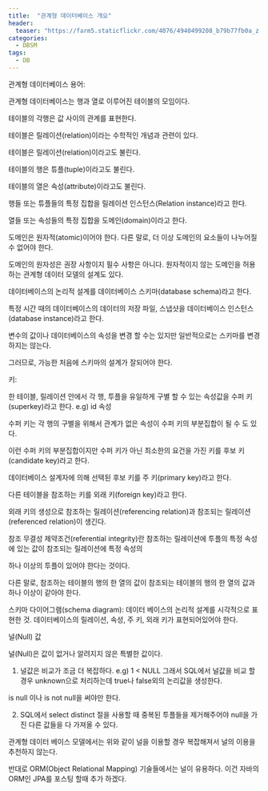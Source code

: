```yaml
---
title:  "관계형 데이터베이스 개요"
header:
  teaser: "https://farm5.staticflickr.com/4076/4940499208_b79b77fb0a_z.jpg"
categories: 
  - DBSM
tags:
  - DB
---
```


관계형 데이터베이스 용어:

관계형 데이터베이스는 행과 열로 이루어진 테이블의 모임이다.

테이블의 각행은 값 사이의 관계를 표현한다.

테이블은 릴레이션(relation)이라는 수학적인 개념과 관련이 있다.

테이블은 릴레이션(relation)이라고도 불린다.

테이블의 행은 튜플(tuple)이라고도 불린다.

테이블의 열은 속성(attribute)이라고도 불린다.

행들 또는 튜플들의 특정 집합을 릴레이션 인스턴스(Relation instance)라고 한다.

열들 또는 속성들의 특정 집합을 도메인(domain)이라고 한다.

도메인은 원자적(atomic)이어야 한다. 다른 말로, 더 이상 도메인의 요소들이 나누어질 수 없어야 한다.

도메인의 원자성은 권장 사항이지 필수 사항은 아니다. 원자적이지 않는 도메인을 허용하는 관계형 데이터 모델의 설계도 있다.

데이터베이스의 논리적 설계를 데이터베이스 스키마(database schema)라고 한다.

특정 시간 때의 데이터베이스의 데이터의 저장 파일, 스냅샷을 데이터베이스 인스턴스(database instance)라고 한다.

변수의 값이나 데이터베이스의 속성을 변경 할 수는 있지만 일반적으로는 스키마를 변경하지는 않는다.

그러므로, 가능한 처음에 스키마의 설계가 잘되어야 한다.

키:

한 테이블, 릴레이션 안에서 각 행, 투플을 유일하게 구별 할 수 있는 속성값을 수퍼 키(superkey)라고 한다. e.g) id 속성

수퍼 키는 각 행의 구별을 위해서 관계가 없은 속성이 수퍼 키의 부분집합이 될 수 도 있다.

이런 수퍼 키의 부분집합이지만 수퍼 키가 아닌 최소한의 요건을 가진 키를 후보 키(candidate key)라고 한다.

데이터베이스 설계자에 의해 선택된 후보 키를 주 키(primary key)라고 한다.

다른 테이블을 참조하는 키를 외래 키(foreign key)라고 한다.

외래 키의 생성으로 참조하는 릴레이션(referencing relation)과 참조되는 릴레이션(referenced relation)이 생긴다.

참조 무결성 제약조건(referential integrity)란 참조하는 릴레이션에 투플의 특정 속성에 있는 값이 참조되는 릴레이션에 특정 속성의

하나 이상의 투플이 있어야 한다는 것이다.

다른 말로, 참조하는 테이블의 행의 한 열의 값이 참조되는 테이블의 행의 한 열의 값과 하나 이상이 같아야 한다.



스키마 다이어그램(schema diagram): 데이터 베이스의 논리적 설계를 시각적으로 표현한 것. 데이터베이스의 릴레이션, 속성, 주 키, 외래 키가 표현되어있어야 한다.





널(Null) 값

널(Null)은 값이 없거나 알려지지 않은 특별한 값이다.

1. 널값은 비교가 조금 더 복잡하다. e.g) 1 < NULL 그래서 SQL에서 널값을 비교 할 경우 unknown으로 처리하는데 true나 false외의 논리값을 생성한다.

is null 이나 is not null을 써야만 한다.

2. SQL에서 select distinct 절을 사용할 때 중복된 투플들을 제거해주어야 null을 가진 다른 값들을 다 가져올 수 있다.

관계형 데이터 베이스 모델에서는 위와 같이 널을 이용할 경우 복잡해져서 널의 이용을 추천하지 않는다. 

반대로 ORM(Object Relational Mapping) 기술들에서는 널이 유용하다. 이건 자바의 ORM인 JPA를 포스팅 할때 추가 하겠다.





[^posts]: Footnote test.

